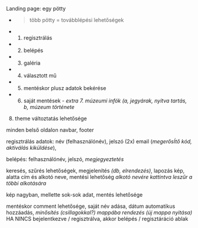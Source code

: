 Landing page: egy pötty

- > több pötty = továbblépési lehetőségek
- 1. regisztrálás
- 2. belépés
- 3. galéria
- 4. választott mű
- 5. mentéskor plusz adatok bekérése
- 6. saját mentések
     _- extra 7. múzeumi infók (a, jegyárak, nyitva tartás, b, múzeum története_

8.  theme változtatás lehetősége

minden belső oldalon navbar, footer

regisztrálás adatok: név (felhasználónév), jelszó (2x) email (_megerősÍtő kód, aktiválás kiküldése_),

belépés: felhasználónév, jelszó, _megjegyeztetés_

keresés, szűrés lehetőségek, megjelenítés _(db, elrendezés)_, lapozás
kép, alatta cím és alkotó neve, mentési lehetőség
_alkotó nevére kattintva leszűr a többi alkotására_

kép nagyban, mellette sok-sok adat, mentés lehetősége

mentéskor comment lehetősége, saját név adása, dátum automatikus hozzáadás, _minősítés (csillagokkal?) mappába rendezés (új mappa nyitása)_ HA NINCS bejelentkezve / regisztrálva, akkor belépés / regisztáráció ablak
